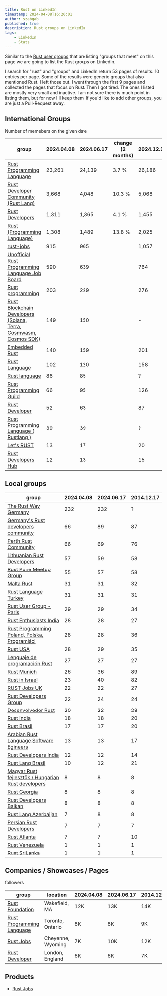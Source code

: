 ```yaml
---
title: Rust on LinkedIn
timestamp: 2024-04-08T16:20:01
author: szabgab
published: true
description: Rust groups on LinkedIn
tags:
    - LinkedIn
    - Stats
---
```


Similar to the [Rust user groups](/user-groups) that are listing "groups that meet" on this page we are going to list the Rust groups on LinkedIn.

I search for "rust" and "groups" and LinkedIn return 53 pages of results. 10 entries per page. Some of the results were generic groups that also mentioned Rust.
I left those out. I went through the first 9 pages and collected the pages that focus on Rust. Then I got tired. The ones I listed are mostly very small and inactive.
I am not sure there is much point in listing them, but for now I'll keep them. If  you'd like to add other groups, you are just a Pull-Request away.


## International Groups

Number of memebers on the given date

| group                                                                                                        |  2024.04.08 | 2024.06.17 |change (2 months) | 2024.12.17  | change (6 months) |
| ------------------------------------------------------------------------------------------------------------ | ----------- | -----------|----------------- | ----------- | ----------------- |
| [Rust Programming Language](https://www.linkedin.com/groups/4973032/)                                        | 23,261      | 24,139     | 3.7 %            | 26,186      |  8.4%  |
| [Rust Developer Community (Rust Lang)](https://www.linkedin.com/groups/12537155/)                            |  3,668      |  4,048     |10.3 %            |  5,068      | 25.1%  |
| [Rust Developers](https://www.linkedin.com/groups/6931877/)                                                  |  1,311      |  1,365     | 4.1 %            |  1,455      |  6.5%  |
| [Rust (Programming Language)](https://www.linkedin.com/groups/12566531/)                                     |  1,308      |  1,489     |13.8 %            |  2,025      | 35.9%  |
| [rust-jobs](https://www.linkedin.com/groups/8854292/)                                                        |    915      |    965     |                  | 1,057       | |
| [Unofficial Rust Programming Language Job Board](https://www.linkedin.com/groups/12495575/)                  |    590      |    639     |                  |   764       | |
| [Rust programming](https://www.linkedin.com/groups/13967773/)                                                |    203      |    229     |                  |   276       | |
| [Rust Blockchain Developers (Solana, Terra, Cosmwasm, Cosmos SDK)](https://www.linkedin.com/groups/8541444/) |    149      |    150     |                  |   -         | |
| [Embedded Rust](https://www.linkedin.com/groups/9377917/)                                                    |    140      |    159     |                  |   201       | |
| [Rust Language](https://www.linkedin.com/groups/9272194/)                                                    |    102      |    120     |                  |   158       | |
| [Rust language](https://www.linkedin.com/groups/8733663/)                                                    |     86      |     85     |                  |     ?       | |
| [Rust Programming Guild](https://www.linkedin.com/groups/9557754/)                                           |     66      |     95     |                  |   126       | |
| [Rust Developer](https://www.linkedin.com/groups/9082241/)                                                   |     52      |     63     |                  |    87       | |
| [Rust Programming Language ( Rustlang )](https://www.linkedin.com/groups/14028940/)                          |     39      |     39     |                  |     ?       | |
| [Let's RUST](https://www.linkedin.com/groups/12767039/)                                                      |     13      |     17     |                  |    20       | |
| [Rust Developers Hub](https://www.linkedin.com/groups/14332092/)                                             |     12      |     13     |                  |    15       | |


## Local groups

| group                                                                                          | 2024.04.08 | 2024.06.17  | 2014.12.17 |
| ---------------------------------------------------------------------------------------------- | ---------- | ----------- | ---------- |
| [The Rust Way Germany](https://www.linkedin.com/groups/12783495/)                              | 232        | 232         |  ? |
| [Germany's Rust developers community](https://www.linkedin.com/groups/12787409/)               |  66        |  89         | 87 |
| [Perth Rust Community](https://www.linkedin.com/groups/7439562/)                               |  66        |  69         | 76 |
| [Lithuanian Rust Developers](https://www.linkedin.com/groups/8205799/)                         |  57        |  59         | 58 |
| [Rust Pune Meetup Group](https://www.linkedin.com/groups/9514371/)                             |  55        |  57         | 58 |
| [Malta Rust](https://www.linkedin.com/groups/9519240/)                                         |  31        |  31         | 32 |
| [Rust Language Turkey](https://www.linkedin.com/groups/12742475/)                              |  31        |  31         | 31 |
| [Rust User Group - Paris](https://www.linkedin.com/groups/12489231/)                           |  29        |  29         | 34 |
| [Rust Enthusiasts India](https://www.linkedin.com/groups/13617212/)                            |  28        |  28         | 27 |
| [Rust Programming Poland, Polska, Programiści](https://www.linkedin.com/groups/12699271/)      |  28        |  28         | 36 |
| [Rust USA](https://www.linkedin.com/groups/12501964/)                                          |  28        |  29         | 35 |
| [Lenguaje de programación Rust](https://www.linkedin.com/groups/13979404/)                     |  27        |  27         | 27 |
| [Rust Munich](https://www.linkedin.com/groups/9802799/)                                        |  26        |  36         | 89 |
| [Rust in Israel](https://www.linkedin.com/groups/12915149/)                                    |  23        |  40         | 82 |
| [RUST Jobs UK](https://www.linkedin.com/groups/9046953/)                                       |  22        |  22         | 27 |
| [Rust Developers Group](https://www.linkedin.com/groups/8896423/)                              |  22        |  24         | 24 |
| [Desenvolvedor Rust](https://www.linkedin.com/groups/13887084/)                                |  20        |  22         | 28 |
| [Rust India](https://www.linkedin.com/groups/13982267/)                                        |  18        |  18         | 20 |
| [Rust Brasil](https://www.linkedin.com/groups/8781783/)                                        |  17        |  17         | 20 |
| [Arabian Rust Language Software Egineers](https://www.linkedin.com/groups/13949531/)           |  13        |  13         | 17 |
| [Rust Developers India](https://www.linkedin.com/groups/12966595/)                             |  12        |  12         | 14 |
| [Rust Lang Brasil](https://www.linkedin.com/groups/9393397/)                                   |  10        |  12         | 21 |
| [Magyar Rust fejlesztők / Hungarian Rust developers](https://www.linkedin.com/groups/9588003/) |   8        |   8         |  8 |
| [Rust Georgia](https://www.linkedin.com/groups/8980532/)                                       |   8        |   8         |  8 |
| [Rust Developers Balkan](https://www.linkedin.com/groups/13993997/)                            |   8        |   8         |  8 |
| [Rust Lang Azerbaijan](https://www.linkedin.com/groups/9581819/)                               |   7        |   8         |  8 |
| [Persian Rust Developers](https://www.linkedin.com/groups/9085811/)                            |   7        |   7         |  7 |
| [Rust Atlanta](https://www.linkedin.com/groups/12504849/)                                      |   7        |   7         | 10 |
| [Rust Venezuela](https://www.linkedin.com/groups/9809096/)                                     |   1        |   1         |  1 |
| [Rust SriLanka](https://www.linkedin.com/groups/14426899/)                                     |   1        |   1         |  1 |


## Companies / Showcases / Pages

followers

| group | location | 2024.04.08 | 2024.06.17  | 2014.12.17 |
| ----- | -------- | ---------- | ----------- | ---------- |
| [Rust Foundation](https://www.linkedin.com/company/rust-foundation/)                              | Wakefield, MA     | 12K | 13K | 14K |
| [Rust Programming Language](https://www.linkedin.com/showcase/knoldus-rust-programming-language/) | Toronto, Ontario  |  8K |  8K |  9K |
| [Rust Jobs](https://www.linkedin.com/company/rustjobs-dev/)                                       | Cheyenne, Wyoming |  7K | 10K | 12K |
| [Rust Developer](https://www.linkedin.com/company/rust-developer/)                                | London, England   |  6K |  6K |  7K |

## Products

* [Rust Jobs](https://www.linkedin.com/products/rustjobs-dev-hire-rust-engineers/)

